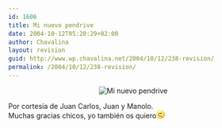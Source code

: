 ```yaml
---
id: 1606
title: Mi nuevo pendrive
date: 2004-10-12T05:20:29+02:00
author: Chavalina
layout: revision
guid: http://www.wp.chavalina.net/2004/10/12/238-revision/
permalink: /2004/10/12/238-revision/
---
```

<p align="center">
  <img class="imgcentro" src="http://www.chavalina.net/imagenes/fotos/pendrive.jpg" alt="Mi nuevo pendrive" />
</p>

Por cortes&iacute;a de Juan Carlos, Juan y Manolo.  
Muchas gracias chicos, yo también os quiero![emo](/imagenes/emoticonos/guino.gif)